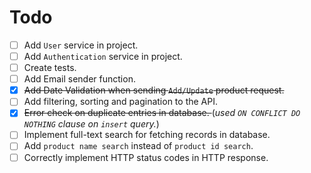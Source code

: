 # Todo

- [ ] Add `User` service in project.
- [ ] Add `Authentication` service in project.
- [ ] Create tests.
- [ ] Add Email sender function.
- [x] <strike>Add Date Validation when sending `Add/Update` product request. </strike>
- [ ] Add filtering, sorting and pagination to the API.
- [x] <strike>Error check on duplicate entries in database. </strike> (*used `ON CONFLICT DO NOTHING` clause on `insert` query.*)
- [ ] Implement full-text search for fetching records in database.
- [ ] Add `product name search` instead of `product id search`.
- [ ] Correctly implement HTTP status codes in HTTP response.
